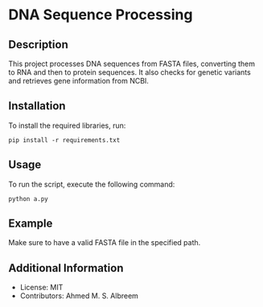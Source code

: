 # DNA Sequence Processing

## Description
This project processes DNA sequences from FASTA files, converting them to RNA and then to protein sequences. It also checks for genetic variants and retrieves gene information from NCBI.

## Installation
To install the required libraries, run:
```
pip install -r requirements.txt
```

## Usage
To run the script, execute the following command:
```
python a.py
```

## Example
Make sure to have a valid FASTA file in the specified path.

## Additional Information
- License: MIT
- Contributors: Ahmed M. S. Albreem
